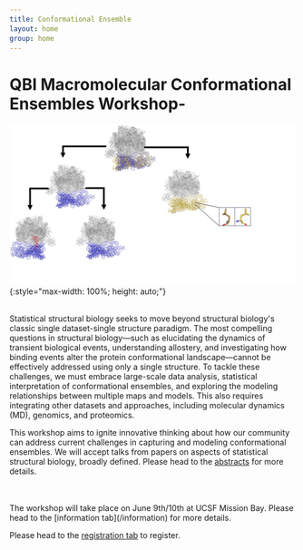 ```yaml
---
title: Conformational Ensemble
layout: home
group: home
---
```


# QBI Macromolecular Conformational Ensembles Workshop- 

![Conference Logo logo](static/img/Conference_Figure.jpg){:style="max-width: 100%; height: auto;"}

<br>
Statistical structural biology seeks to move beyond structural biology's classic single dataset-single structure paradigm. The most compelling questions in structural biology—such as elucidating the dynamics of transient biological events, understanding allostery, and investigating how binding events alter the protein conformational landscape—cannot be effectively addressed using only a single structure. To tackle these challenges, we must embrace large-scale data analysis, statistical interpretation of conformational ensembles, and exploring the modeling relationships between multiple maps and models. This also requires integrating other datasets and approaches, including molecular dynamics (MD), genomics, and proteomics. 

This workshop aims to ignite innovative thinking about how our community can address current challenges in capturing and modeling conformational ensembles. We will accept talks from papers on aspects of statistical structural biology, broadly defined. Please head to the [abstracts](/abstracts) for more details. 


<br>
<br>
The workshop will take place on June 9th/10th at UCSF Mission Bay. Please head to the [information tab](/information) for more details. 


Please head to the [registration tab](/register) to register.




